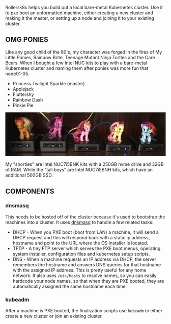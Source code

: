 Rollersk8s helps you build out a local bare-metal Kubernetes cluster.
Use it to pxe boot an unformatted machine, either creating a new cluster and making it the master,
or setting up a node and joining it to your existing cluster.

## OMG PONIES
Like any good child of the 80's, my character was forged in the fires of
My Little Ponies, Rainbow Brite, Teenage Mutant Ninja Turtles and the Care Bears.
When I bought a few Intel NUC kits to play with a bare-metal Kubernetes cluster and
naming them after ponies was more fun that node01-05.

* Princess Twilight Sparkle (master)
* Applejack
* Fluttershy
* Rainbow Dash
* Pinkie Pie

![5 Intel NUCs with my little pony figurines on top](images/pony-cluster.jpg)

My "shorties" are Intel NUC7i5BNK kits with a 250GB nvme drive and 32GB of RAM.
While the "tall boys" are Intel NUC7i5BNH kits, which have an additional 500GB SSD.

## COMPONENTS

### dnsmasq
This needs to be hosted off of the cluster because it's used to bootstrap the machines
into a cluster. It uses [dnsmasq][dnsmasq] to handle a few related tasks:

* DHCP - When you PXE boot (boot from LAN) a machine, it will send a DHCP request
  and this will respond back with a static ip address, hostname and point to the URL
  where the OS installer is located.
* TFTP - A tiny FTP server which serves the PXE boot menus, operating system installer,
  configuration files and kubernetes setup scripts.
* DNS - When a machine requests an IP address via DHCP, the server remembers the hostname
  and answers DNS queries for that hostname with the assigned IP address. This is
  pretty useful for any home network. It also uses `/etc/hosts` to resolve names,
  so you can easily hardcode your node names, so that when they are PXE booted,
  they are automatically assigned the same hostname each time.

### kubeadm
After a machine is PXE booted, the finalization scripts use `kubeadm` to either create
a new cluster or join an existing cluster.

[dnsmasq]: https://wiki.debian.org/HowTo/dnsmasq
